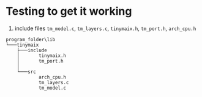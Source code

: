 # Testing to get it working

1. include files `tm_model.c`, `tm_layers.c`, `tinymaix.h`, `tm_port.h`, `arch_cpu.h`

```
program_folder\lib
└───tinymaix
    ├───include
    │       tinymaix.h
    │       tm_port.h
    │
    └───src
            arch_cpu.h
            tm_layers.c
            tm_model.c
```